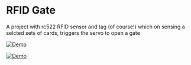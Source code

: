 # RFID Gate
A project with rc522 RFID sensor and tag (of course!) which on sensing a selcted sets of cards, triggers the servo to open a gate

[![Demo](https://res.cloudinary.com/marcomontalbano/image/upload/v1629367061/video_to_markdown/images/google-drive--1yuaFBhPBpoJ7rTYiz3gDpaJu-igLT2rC-c05b58ac6eb4c4700831b2b3070cd403.jpg)](https://drive.google.com/file/d/1yuaFBhPBpoJ7rTYiz3gDpaJu-igLT2rC/view?usp=sharing "Demo")

[![Demo](https://res.cloudinary.com/marcomontalbano/image/upload/v1629367150/video_to_markdown/images/google-drive--1z-_IQhfaM2KVbemcY3JG2odJvcUbrsWN-c05b58ac6eb4c4700831b2b3070cd403.jpg)](https://drive.google.com/file/d/1z-_IQhfaM2KVbemcY3JG2odJvcUbrsWN/view?usp=sharing "Demo")


